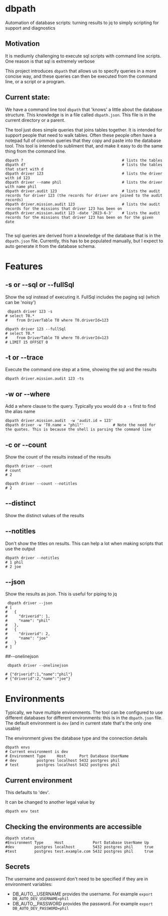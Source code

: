 # dbpath
Automation of database scripts: turning results to jq to simply scripting for support and diagnostics

## Motivation

It is mediumly challenging to execute sql scripts with command line scripts. One reason is that sql is extremely verbose

This project introduces `dbpath` that allows us to specify queries in a more concise way, and these queries
can then be executed from the command line, or a script or a program.

## Current state:

We have a command line tool `dbpath` that 'knows' a little about the database structure. This knowledge is
in a file called `dbpath.json`. This file is in the current directory or a parent.

The tool just does simple queries that joins tables together. It is intended for support people that need to walk tables.
Often these people often have a notepad full of  common queries that they copy and paste into the database tool. This
tool is intended to subliment that, and make it easy to do the same thing from the command line.

```shell
dbpath ?                                            # lists the tables
dbpath d?                                           # lists the tables that start with d
dbpath driver 123                                   # lists the driver with id 123
dbpath driver --name phil                           # lists the driver with name phil    
dbpath driver.audit 123                             # lists the audit records for driver 123 (the records for driver are joined to the audit records) 
dbpath driver.mission.audit 123                     # lists the audit records for the missions that driver 123 has been on
dbpath driver.mission.audit 123 -date '2023-6-3'    # lists the audit records for the missions that driver 123 has been on for the given date
                         
```

The sql queries are derived from a knowledge of the database that is in the `dbpath.json` file. Currently,
this has to be populated manually, but I expect to auto generate it from the database schema.

# Features

## -s or --sql or --fullSql
Show the sql instead of executing it. FullSql includes the paging sql (which can be 'noisy')
```shell
 dbpath driver 123 -s            
# select T0.*
#    from DriverTable T0 where T0.driverId=123

dbpath driver 123 --fullSql
# select T0.*
#    from DriverTable T0 where T0.driverId=123
# LIMIT 15 OFFSET 0

```

## -t or --trace
Execute the command one step at a time, showing the sql and the results
```shell
dbpath driver.mission.audit 123 -ts
```

## -w or --where
Add a where clause to the query. Typically you would do a `-s` first to find the alias name
```shell
dbpath driver.mission.audit  -w 'audit.id = 123'
dbpath driver -w 'T0.name = "phil"'             # Note the need for the quotes. This is because the shell is parsing the command line
```

## -c or --count
Show the count of the results instead of the results
```shell
dbpath driver --count   
# count
# 2

dbpath driver --count --notitles
# 2

```

## --distinct
Show the distinct values of the results

## --notitles
Don't show the titles on results. This can help a lot when making scripts that use the output

```shell
dbpath driver --notitles
# 1 phil
# 2 joe
```

## --json
Show the results as json. This is useful for piping to jq

```shell
 dbpath driver --json
# [
#   {
#     "driverid": 1,
#     "name": "phil"
#   },
#   {
#     "driverid": 2,
#     "name": "joe"
#   }
# ]

```

##--onelinejson

```shell
 dbpath driver --onelinejson

# {"driverid":1,"name":"phil"}
# {"driverid":2,"name":"joe"}
```


# Environments

Typically, we have multiple environments. The tool can be configured to use different databases for different environments:
this is in the `dbpath.json` file. The default environment is `dev` (and in current state that's the only one usable)

The environment gives the database type and the connection details

```shell
dbpath envs
# Current environment is dev
# Environment Type     Host      Port Database UserName
# dev         postgres localhost 5432 postgres phil
# test        postgres localhost 5432 postgres phil

```

## Current environment
This defaults to 'dev'.

It can be changed to another legal value by
```shell
dbpath env test
```

## Checking the environments are accessible

```shell
dbpath status
#Environment Type     Host             Port Database UserName Up
#dev         postgres localhost        5432 postgres phil     true
#test        postgres test.example.com 5432 postgres phil     true

```



## Secrets

The username and password don't need to be specified if they are in environment variables:

* DB_AUTO_<env>_USERNAME provides the username. For example `export DB_AUTO_DEV_USERNAME=phil`
* DB_AUTO_<env>_PASSWORD provides the password. For example `export DB_AUTO_DEV_PASSWORD=phil`



